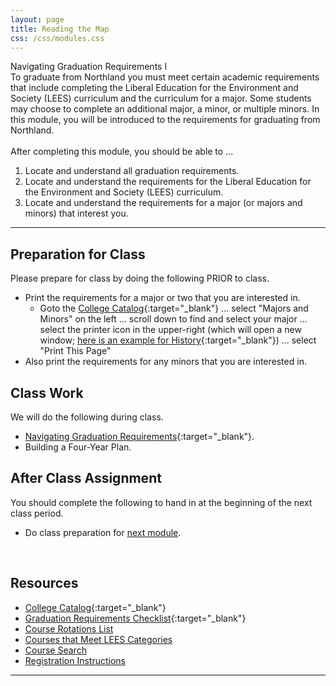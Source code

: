 ```yaml
---
layout: page
title: Reading the Map
css: /css/modules.css
---
```


<div class="panel-group">
  <div class="panel panel-primary">
    <div class="panel-heading">Navigating Graduation Requirements I</div>
    <div class="panel-body">To graduate from Northland you must meet certain academic requirements that include completing the Liberal Education for the Environment and Society (LEES) curriculum and the curriculum for a major. Some students may choose to complete an additional major, a minor, or multiple minors. In this module, you will be introduced to the requirements for graduating from Northland.
<br><br>
After completing this module, you should be able to ...
<ol>
  <li>Locate and understand all graduation requirements.</li>
  <li>Locate and understand the requirements for the Liberal Education for the Environment and Society (LEES) curriculum.</li>
  <li>Locate and understand the requirements for a major (or majors and minors) that interest you.</li>
</ol>
    </div>
  </div>
</div>

----

## Preparation for Class
Please prepare for class by doing the following PRIOR to class.

* Print the requirements for a major or two that you are interested in.
    * Goto the [College Catalog](http://catalog.northland.edu/){:target="_blank"} ... select "Majors and Minors" on the left ... scroll down to find and select your major ... select the printer icon in the upper-right (which will open a new window; [here is an example for History](catalog.northland.edu/preview_program.php?catoid=19&poid=1355&print){:target="_blank"}) ... select "Print This Page"
* Also print the requirements for any minors that you are interested in.

## Class Work
We will do the following during class.

* [Navigating Graduation Requirements](https://docs.google.com/presentation/d/1T1IV7vCAWLpCfDuvLsnmubMo22W-LBOcM5apTCFzHL8/edit?usp=sharing){:target="_blank"}.
* Building a Four-Year Plan.

## After Class Assignment
You should complete the following to hand in at the beginning of the next class period.

* Do class preparation for [next module](../Careers).

&nbsp;

## Resources

* [College Catalog](http://catalog.northland.edu/){:target="_blank"}
* [Graduation Requirements Checklist](https://drive.google.com/drive/folders/1eaA8aWJXFmXrYw_lBLU_lWCQ44vvNfr8){:target="_blank"}
* [Course Rotations List](https://my.northland.edu/registration/register/course-rotations/)
* [Courses that Meet LEES Categories](https://my.northland.edu/registration/how-to-register/general-education/#17after)
* [Course Search](http://my.northland.edu/registration/register/course-schedule/)
* [Registration Instructions](https://my.northland.edu/registration/how-to-register/registration-instructions/)


----
